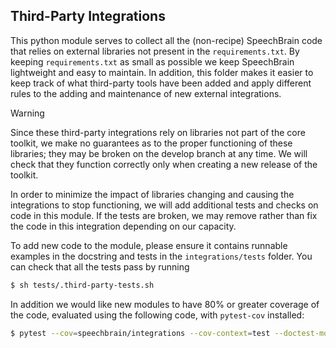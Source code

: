 Third-Party Integrations
------------------------

This python module serves to collect all the (non-recipe) SpeechBrain code that relies on
external libraries not present in the `requirements.txt`. By keeping `requirements.txt`
as small as possible we keep SpeechBrain lightweight and easy to maintain.
In addition, this folder makes it easier to keep track of what third-party tools have been
added and apply different rules to the adding and maintenance of new external integrations.

> [!WARNING]
> Since these third-party integrations rely on libraries not part of the core toolkit, we make
> no guarantees as to the proper functioning of these libraries; they may be
> broken on the develop branch at any time. We will check that they function correctly
> only when creating a new release of the toolkit.

In order to minimize the impact of libraries changing and causing the integrations
to stop functioning, we will add additional tests and checks on code in this module.
If the tests are broken, we may remove rather than fix the code in this integration
depending on our capacity.

To add new code to the module, please ensure it contains runnable examples in the docstring
and tests in the `integrations/tests` folder. You can check that all the tests pass by running

```bash
$ sh tests/.third-party-tests.sh
```

In addition we would like new modules to have 80% or greater coverage of the code, evaluated
using the following code, with `pytest-cov` installed:

```bash
$ pytest --cov=speechbrain/integrations --cov-context=test --doctest-modules speechbrain/integrations
```
